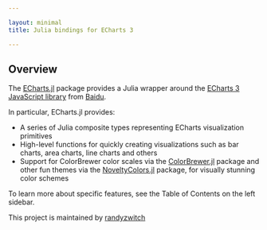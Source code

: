 ```yaml
---

layout: minimal
title: Julia bindings for ECharts 3

---
```


## Overview

The [ECharts.jl](https://github.com/randyzwitch/ECharts.jl) package provides a Julia wrapper around the [ECharts 3 JavaScript library](http://echarts.baidu.com/download.html) from [Baidu](http://www.baidu.com/).

In particular, ECharts.jl provides:

* A series of Julia composite types representing ECharts visualization primitives
* High-level functions for quickly creating visualizations such as bar charts, area charts, line charts and others
* Support for ColorBrewer color scales via the [ColorBrewer.jl](https://github.com/timothyrenner/ColorBrewer.jl) package and other fun themes via the [NoveltyColors.jl](https://github.com/randyzwitch/NoveltyColors.jl) package, for visually stunning color schemes

To learn more about specific features, see the Table of Contents on the left sidebar.

This project is maintained by [randyzwitch](https://github.com/randyzwitch/)
